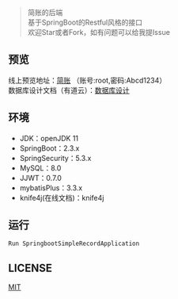 > 简账的后端  
> 基于SpringBoot的Restful风格的接口  
> 欢迎Star或者Fork，如有问题可以给我提Issue

## 预览
线上预览地址：[简账](http://jz.jackbin.cn) （账号:root,密码:Abcd1234）  
数据库设计文档（有道云）：[数据库设计](http://note.youdao.com/noteshare?id=09422f09d4a680fcd7b179bea4c7ce78&sub=2B6B7FAA29F440548DE6AF68358610D5)

## 环境
- JDK：openJDK 11
- SpringBoot：2.3.x
- SpringSecurity：5.3.x
- MySQL：8.0
- JJWT：0.7.0
- mybatisPlus：3.3.x
- knife4j(在线文档)：knife4j


## 运行
```shell
Run SpringbootSimpleRecordApplication 
```

## LICENSE
[MIT](LICENSE)
